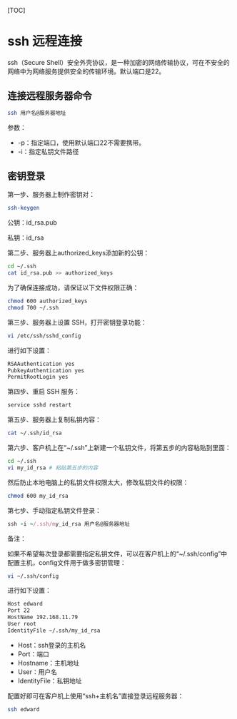[TOC]

# ssh 远程连接

ssh（Secure Shell）安全外壳协议，是一种加密的网络传输协议，可在不安全的网络中为网络服务提供安全的传输环境。默认端口是22。



## 连接远程服务器命令

```bash
ssh 用户名@服务器地址
```

参数：

* -p：指定端口，使用默认端口22不需要携带。
* -i：指定私钥文件路径



## 密钥登录

第一步、服务器上制作密钥对：

```bash
ssh-keygen
```

公钥：id_rsa.pub

私钥：id_rsa



第二步、服务器上authorized_keys添加新的公钥：

```bash
cd ~/.ssh
cat id_rsa.pub >> authorized_keys
```

为了确保连接成功，请保证以下文件权限正确：

```bash
chmod 600 authorized_keys
chmod 700 ~/.ssh
```



第三步、服务器上设置 SSH，打开密钥登录功能：

```bash
vi /etc/ssh/sshd_config
```

进行如下设置：

```bash
RSAAuthentication yes
PubkeyAuthentication yes
PermitRootLogin yes
```



第四步、重启 SSH 服务：

```bash
service sshd restart
```



第五步、服务器上复制私钥内容：

```bash
cat ~/.ssh/id_rsa
```



第六步、客户机上在“~/.ssh”上新建一个私钥文件，将第五步的内容粘贴到里面：

```bash
cd ~/.ssh
vi my_id_rsa # 粘贴第五步的内容
```

然后防止本地电脑上的私钥文件权限太大，修改私钥文件的权限：

```bash
chmod 600 my_id_rsa
```



第七步、手动指定私钥文件登录：

```ruby
ssh -i ~/.ssh/my_id_rsa 用户名@服务器地址
```

备注：

如果不希望每次登录都需要指定私钥文件，可以在客户机上的“~/.ssh/config”中配置主机，config文件用于做多密钥管理：

```bash
vi ~/.ssh/config
```

进行如下设置：

```bash
Host edward
Port 22
HostName 192.168.11.79
User root
IdentityFile ~/.ssh/my_id_rsa
```

* Host：ssh登录的主机名
* Port：端口
* Hostname：主机地址
* User：用户名
* IdentityFile：私钥地址



配置好即可在客户机上使用“ssh+主机名”直接登录远程服务器：

```sh
ssh edward
```


